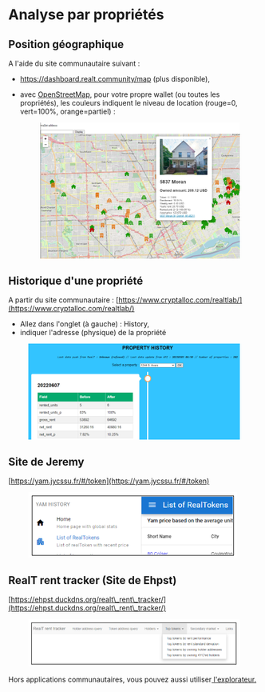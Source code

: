 # Analyse par propriétés

## Position géographique

A l'aide du site communautaire suivant :&#x20;

* https://dashboard.realt.community/map (plus disponible),
*   avec [OpenStreetMap](http://realt1234.chickenkiller.com/), pour votre propre wallet (ou toutes les propriétés), les couleurs indiquent le niveau de location (rouge=0, vert=100%, orange=partiel) :

    <figure><img src="../.gitbook/assets/image (265).png" alt=""><figcaption></figcaption></figure>



## Historique d'une propriété

A partir du site communautaire : [https://www.cryptalloc.com/realtlab/](https://www.cryptalloc.com/realtlab/)

* Allez dans l'onglet (à gauche) : History,
* indiquer l'adresse (physique) de la propriété&#x20;

<figure><img src="../.gitbook/assets/image (128).png" alt=""><figcaption></figcaption></figure>

## Site de Jeremy

[https://yam.jycssu.fr/#/token](https://yam.jycssu.fr/#/token)

<figure><img src="../.gitbook/assets/image (222).png" alt=""><figcaption></figcaption></figure>

## RealT rent tracker (Site de Ehpst)

[https://ehpst.duckdns.org/realt\_rent\_tracker/](https://ehpst.duckdns.org/realt\_rent\_tracker/)

<figure><img src="../.gitbook/assets/image (223).png" alt=""><figcaption></figcaption></figure>

Hors applications communautaires, vous pouvez aussi utiliser[ l'explorateur.](../defi-realt/explorateurs/)

